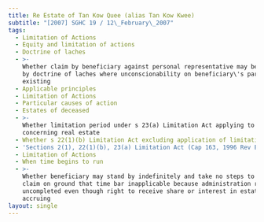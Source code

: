 ```yaml
---
title: Re Estate of Tan Kow Quee (alias Tan Kow Kwee)
subtitle: "[2007] SGHC 19 / 12\_February\_2007"
tags:
  - Limitation of Actions
  - Equity and limitation of actions
  - Doctrine of laches
  - >-
    Whether claim by beneficiary against personal representative may be barred
    by doctrine of laches where unconscionability on beneficiary\'s part
    existing
  - Applicable principles
  - Limitation of Actions
  - Particular causes of action
  - Estates of deceased
  - >-
    Whether limitation period under s 23(a) Limitation Act applying to claim
    concerning real estate
  - Whether s 22(1)(b) Limitation Act excluding application of limitation period
  - 'Sections 2(1), 22(1)(b), 23(a) Limitation Act (Cap 163, 1996 Rev Ed)'
  - Limitation of Actions
  - When time begins to run
  - >-
    Whether beneficiary may stand by indefinitely and take no steps to assert
    claim on ground that time bar inapplicable because administration remaining
    uncompleted even though right to receive share or interest in estate
    accruing
layout: single
---
```



